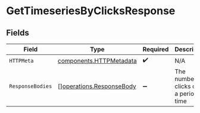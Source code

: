 # GetTimeseriesByClicksResponse


## Fields

| Field                                                                | Type                                                                 | Required                                                             | Description                                                          |
| -------------------------------------------------------------------- | -------------------------------------------------------------------- | -------------------------------------------------------------------- | -------------------------------------------------------------------- |
| `HTTPMeta`                                                           | [components.HTTPMetadata](../../models/components/httpmetadata.md)   | :heavy_check_mark:                                                   | N/A                                                                  |
| `ResponseBodies`                                                     | [][operations.ResponseBody](../../models/operations/responsebody.md) | :heavy_minus_sign:                                                   | The number of clicks over a period of time                           |